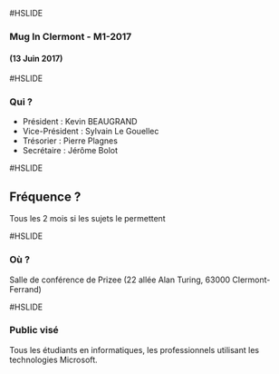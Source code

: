 #HSLIDE

### Mug In Clermont - M1-2017
#### (13 Juin 2017)

#HSLIDE
### Qui ?
* Président : Kevin BEAUGRAND
* Vice-Président : Sylvain Le Gouellec
* Trésorier : Pierre Plagnes
* Secrétaire : Jérôme Bolot

#HSLIDE
## Fréquence ?
Tous les 2 mois si les sujets le permettent

#HSLIDE
### Où ?
Salle de conférence de Prizee (22 allée Alan Turing, 63000 Clermont-Ferrand)

#HSLIDE
### Public visé
Tous les étudiants en informatiques, les professionnels utilisant les technologies Microsoft.
